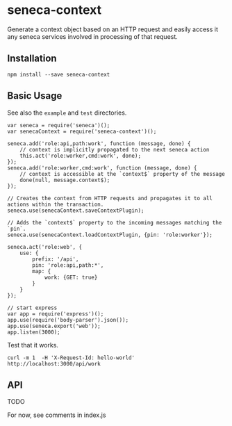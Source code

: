 # seneca-context

Generate a context object based on an HTTP request and easily access it any seneca services involved in processing of that request.

## Installation

```
npm install --save seneca-context
```

## Basic Usage

See also the `example` and `test` directories.

```
var seneca = require('seneca')();
var senecaContext = require('seneca-context')();

seneca.add('role:api,path:work', function (message, done) {
    // context is implicitly propagated to the next seneca action
    this.act('role:worker,cmd:work', done);
});
seneca.add('role:worker,cmd:work', function (message, done) {
    // context is accessible at the `context$` property of the message
    done(null, message.context$);
});

// Creates the context from HTTP requests and propagates it to all actions within the transaction.
seneca.use(senecaContext.saveContextPlugin);

// Adds the `context$` property to the incoming messages matching the `pin`.
seneca.use(senecaContext.loadContextPlugin, {pin: 'role:worker'});

seneca.act('role:web', {
    use: {
        prefix: '/api',
        pin: 'role:api,path:*',
        map: {
            work: {GET: true}
        }
    }
});

// start express
var app = require('express')();
app.use(require('body-parser').json());
app.use(seneca.export('web'));
app.listen(3000);
```

Test that it works.

```
curl -m 1  -H 'X-Request-Id: hello-world' http://localhost:3000/api/work
```

## API

TODO

For now, see comments in index.js

